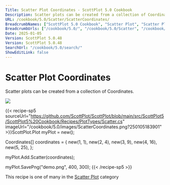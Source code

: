 ```yaml
---
Title: Scatter Plot Coordinates - ScottPlot 5.0 Cookbook
Description: Scatter plots can be created from a collection of Coordinates.
URL: /cookbook/5.0/Scatter/ScatterCoordinates/
BreadcrumbNames: ["ScottPlot 5.0 Cookbook", "Scatter Plot", "Scatter Plot Coordinates"]
BreadcrumbUrls: ["/cookbook/5.0/", "/cookbook/5.0/Scatter", "/cookbook/5.0/Scatter/ScatterCoordinates"]
Date: 2025-01-05
Version: ScottPlot 5.0.48
Version: ScottPlot 5.0.48
SearchUrl: "/cookbook/5.0/search/"
ShowEditLink: false
---
```



<div class='d-flex align-items-center mt-5'>
<h1 class='me-2 text-dark my-0 border-0'>Scatter Plot Coordinates</h1>
</div>

Scatter plots can be created from a collection of Coordinates.

[![](/cookbook/5.0/images/ScatterCoordinates.png?250105183901)](/cookbook/5.0/images/ScatterCoordinates.png?250105183901)

{{< recipe-sp5 sourceUrl="https://github.com/ScottPlot/ScottPlot/blob/main/src/ScottPlot5/ScottPlot5%20Cookbook/Recipes/PlotTypes/Scatter.cs" imageUrl="/cookbook/5.0/images/ScatterCoordinates.png?250105183901" >}}ScottPlot.Plot myPlot = new();

Coordinates[] coordinates =
{
    new(1, 1),
    new(2, 4),
    new(3, 9),
    new(4, 16),
    new(5, 25),
};

myPlot.Add.Scatter(coordinates);

myPlot.SavePng("demo.png", 400, 300);
{{< /recipe-sp5 >}}

<div class='my-5 text-center'>This recipe is one of many in the <a href='/cookbook/5.0/Scatter'>Scatter Plot</a> category</div>


